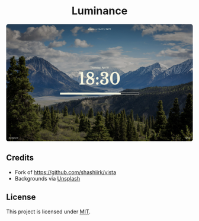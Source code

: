 <h1 align="center">Luminance</h1>

![Vista Screenshot](./screenshots/hero.png)

## Credits

- Fork of https://github.com/shashiirk/vista
- Backgrounds via [Unsplash](https://unsplash.com)

## License

This project is licensed under [MIT](LICENSE).
